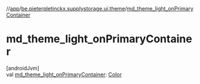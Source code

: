 //[app](../../index.md)/[be.pieterpletinckx.supplystorage.ui.theme](index.md)/[md_theme_light_onPrimaryContainer](md_theme_light_on-primary-container.md)

# md_theme_light_onPrimaryContainer

[androidJvm]\
val [md_theme_light_onPrimaryContainer](md_theme_light_on-primary-container.md): [Color](https://developer.android.com/reference/kotlin/androidx/compose/ui/graphics/Color.html)
